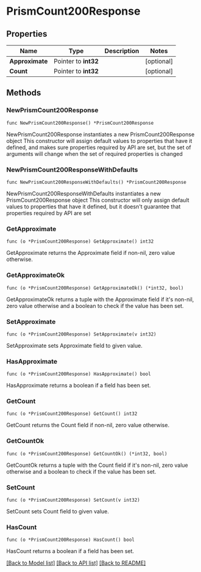 # PrismCount200Response

## Properties

Name | Type | Description | Notes
------------ | ------------- | ------------- | -------------
**Approximate** | Pointer to **int32** |  | [optional] 
**Count** | Pointer to **int32** |  | [optional] 

## Methods

### NewPrismCount200Response

`func NewPrismCount200Response() *PrismCount200Response`

NewPrismCount200Response instantiates a new PrismCount200Response object
This constructor will assign default values to properties that have it defined,
and makes sure properties required by API are set, but the set of arguments
will change when the set of required properties is changed

### NewPrismCount200ResponseWithDefaults

`func NewPrismCount200ResponseWithDefaults() *PrismCount200Response`

NewPrismCount200ResponseWithDefaults instantiates a new PrismCount200Response object
This constructor will only assign default values to properties that have it defined,
but it doesn't guarantee that properties required by API are set

### GetApproximate

`func (o *PrismCount200Response) GetApproximate() int32`

GetApproximate returns the Approximate field if non-nil, zero value otherwise.

### GetApproximateOk

`func (o *PrismCount200Response) GetApproximateOk() (*int32, bool)`

GetApproximateOk returns a tuple with the Approximate field if it's non-nil, zero value otherwise
and a boolean to check if the value has been set.

### SetApproximate

`func (o *PrismCount200Response) SetApproximate(v int32)`

SetApproximate sets Approximate field to given value.

### HasApproximate

`func (o *PrismCount200Response) HasApproximate() bool`

HasApproximate returns a boolean if a field has been set.

### GetCount

`func (o *PrismCount200Response) GetCount() int32`

GetCount returns the Count field if non-nil, zero value otherwise.

### GetCountOk

`func (o *PrismCount200Response) GetCountOk() (*int32, bool)`

GetCountOk returns a tuple with the Count field if it's non-nil, zero value otherwise
and a boolean to check if the value has been set.

### SetCount

`func (o *PrismCount200Response) SetCount(v int32)`

SetCount sets Count field to given value.

### HasCount

`func (o *PrismCount200Response) HasCount() bool`

HasCount returns a boolean if a field has been set.


[[Back to Model list]](../README.md#documentation-for-models) [[Back to API list]](../README.md#documentation-for-api-endpoints) [[Back to README]](../README.md)


